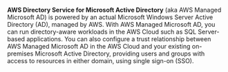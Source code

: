**AWS Directory Service for Microsoft Active Directory** (aka AWS Managed Microsoft AD) is powered by an actual Microsoft Windows Server Active Directory (AD), managed by AWS. With AWS Managed Microsoft AD, you can run directory-aware workloads in the AWS Cloud such as SQL Server-based applications. You can also configure a trust relationship between AWS Managed Microsoft AD in the AWS Cloud and your existing on-premises Microsoft Active Directory, providing users and groups with access to resources in either domain, using single sign-on (SSO).